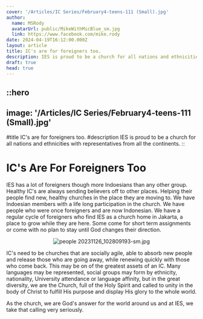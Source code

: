 ```yaml
---
cover: '/Articles/IC Series/February4-teens-111 (Small).jpg'
author:
  name: MSRody
  avatarUrl: public/MikeWithMicBlue_sm.jpg
  link: https://www.facebook.com/mike.rody
date: 2024-04-19T16:12:00.000Z
layout: article
title: IC's are for foreigners too.
description: IES is proud to be a church for all nations and ethnicities with representatives from all the continents.
draft: true
head: true
---
```


::hero
---
image: '/Articles/IC Series/February4-teens-111 (Small).jpg'
---
#title
IC's are for foreigners too.
#description
IES is proud to be a church for all nations and ethnicities with representatives from all the continents.
::

# IC's Are For Foreigners Too

IES has a lot of foreigners though more Indoesians than any other group. Healthy IC's are always sending believers off to other places. Helping their people find new, healthy churches in the place they are moving to. We have Indoesian members with a life long participation in the church.  We have people who were once foreigners and are now Indonesian. We have a regular cycle of foreigners who find IES as a church home in Jakarta, a place to grow while they are here. Some come for short term assignments or come with no plan to stay until God changes their direction. 

<center>

![people 20231126_102809193-sm.jpg](/Articles/IC%20Series/people%2020231126_102809193-sm.jpg)

</center>

IC's need to be churches that are socially agile, able to absorb new people and release those who are going away, while renewing quickly with those who come back. This may be on of the greatest assets of an IC. Many languages may be represented, social groups may form by ethnicity, nationality, University attendance or language affinity, but in the great diversity, we are the Church, full of the Holy Spirit and called to unity in the body of Christ to fulfill His purpose and display His glory to the whole world.

As the church, we are God's answer for the world around us and at IES, we take that calling very seriously.